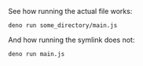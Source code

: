 See how running the actual file works:

```shell
deno run some_directory/main.js
```

And how running the symlink does not:

```shell
deno run main.js
```
